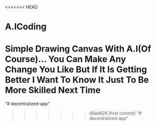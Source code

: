 <<<<<<< HEAD
# A.ICoding
Simple Drawing Canvas With A.I(Of Course)...
You Can Make Any Change You Like But If It Is Getting Better I Want To Know It Just To Be More Skilled Next Time 
=======
"# decentralized-app" 
>>>>>>> d9ad826 (first commit)
"# decentralized-app" 
